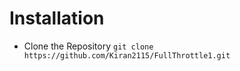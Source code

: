 # Installation

* Clone the Repository ```git clone https://github.com/Kiran2115/FullThrottle1.git ```


 
